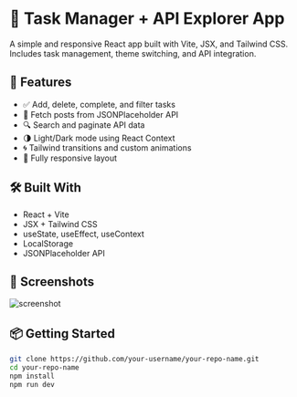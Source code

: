 # 🧠 Task Manager + API Explorer App

A simple and responsive React app built with Vite, JSX, and Tailwind CSS.  
Includes task management, theme switching, and API integration.

## 🚀 Features

- ✅ Add, delete, complete, and filter tasks
- 📡 Fetch posts from JSONPlaceholder API
- 🔍 Search and paginate API data
- 🌗 Light/Dark mode using React Context
- 🌀 Tailwind transitions and custom animations
- 📱 Fully responsive layout

## 🛠️ Built With

- React + Vite
- JSX + Tailwind CSS
- useState, useEffect, useContext
- LocalStorage
- JSONPlaceholder API

## 📸 Screenshots

![screenshot](./src/assets/screenshot.png) <!-- Add your screenshot here -->

## 📦 Getting Started

```bash
git clone https://github.com/your-username/your-repo-name.git
cd your-repo-name
npm install
npm run dev